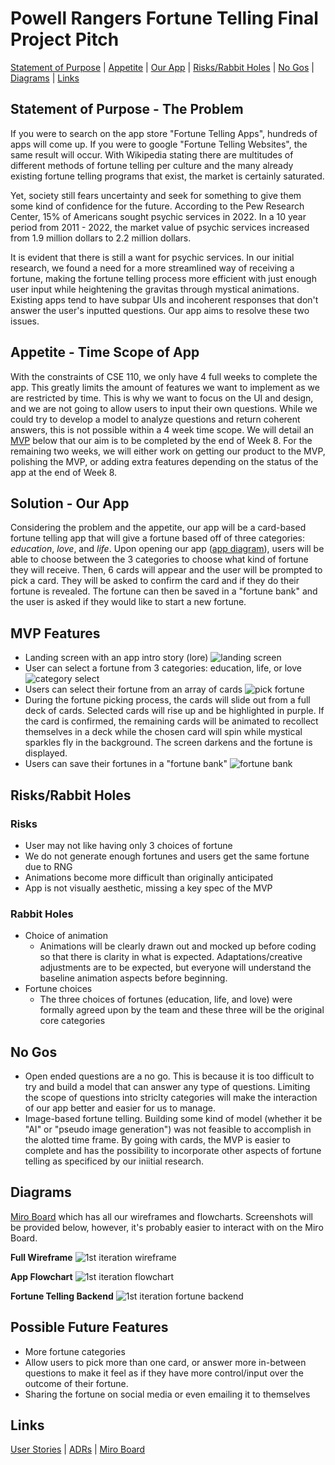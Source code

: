 # Powell Rangers Fortune Telling Final Project Pitch

<!---From Shape Up, need to include Problem, Appetite, Solution, Rabbit holes, and no gos in the project pitch -->
[Statement of Purpose](#statement-of-purpose---the-problem) | [Appetite](#appetite---time-scope-of-app) | [Our App](#solution---our-app) | [Risks/Rabbit Holes](#risksrabbit-holes) | [No Gos](#no-gos) | [Diagrams](#diagrams) | [Links](#links)

## Statement of Purpose - The Problem
If you were to search on the app store "Fortune Telling Apps", hundreds of apps will come up. If you were to google "Fortune Telling Websites", the same result will occur. With Wikipedia stating there are multitudes of different methods of fortune telling per culture and the many already existing fortune telling programs that exist, the market is certainly saturated.

Yet, society still fears uncertainty and seek for something to give them some kind of confidence for the future. According to the Pew Research Center, 15% of Americans sought psychic services in 2022. In a 10 year period from 2011 - 2022, the market value of psychic services increased from 1.9 million dollars to 2.2 million dollars.

It is evident that there is still a want for psychic services. In our initial research, we found a need for a more streamlined way of receiving a fortune, making the fortune telling process more efficient with just enough user input while heightening the gravitas through mystical animations. Existing apps tend to have subpar UIs and incoherent responses that don't answer the user's inputted questions. Our app aims to resolve these two issues.

## Appetite - Time Scope of App
With the constraints of CSE 110, we only have 4 full weeks to complete the app. This greatly limits the amount of features we want to implement as we are restricted by time. This is why we want to focus on the UI and design, and we are not going to allow users to input their own questions. While we could try to develop a model to analyze questions and return coherent answers, this is not possible within a 4 week time scope. We will detail an [MVP](#mvp-features) below that our aim is to be completed by the end of Week 8. For the remaining two weeks, we will either work on getting our product to the MVP, polishing the MVP, or adding extra features depending on the status of the app at the end of Week 8.

## Solution - Our App
Considering the problem and the appetite, our app will be a card-based fortune telling app that will give a fortune based off of three categories: *education*, *love*, and *life*. Upon opening our app ([app diagram](#diagrams)), users will be able to choose between the 3 categories to choose what kind of fortune they will receive. Then, 6 cards will appear and the user will be prompted to pick a card. They will be asked to confirm the card and if they do their fortune is revealed. The fortune can then be saved in a "fortune bank" and the user is asked if they would like to start a new fortune.

## MVP Features
- Landing screen with an app intro story (lore)
![landing screen](assets/landing-page-wireframe.png)
- User can select a fortune from 3 categories: education, life, or love
![category select](assets/pick-category-wireframe.png)
- Users can select their fortune from an array of cards
![pick fortune](assets/fortune-pick-wireframe.png)
- During the fortune picking process, the cards will slide out from a full deck of cards. Selected cards will rise up and be highlighted in purple. If the card is confirmed, the remaining cards will be animated to recollect themselves in a deck while the chosen card will spin while mystical sparkles fly in the background. The screen darkens and the fortune is displayed.
- Users can save their fortunes in a "fortune bank"
![fortune bank](assets/fortune-bank-wireframe.png)

## Risks/Rabbit Holes
### Risks
- User may not like having only 3 choices of fortune
- We do not generate enough fortunes and users get the same fortune due to RNG
- Animations become more difficult than originally anticipated
- App is not visually aesthetic, missing a key spec of the MVP

### Rabbit Holes
- Choice of animation
  - Animations will be clearly drawn out and mocked up before coding so that there is clarity in what is expected. Adaptations/creative adjustments are to be expected, but everyone will understand the baseline animation aspects before beginning.
- Fortune choices
  - The three choices of fortunes (education, life, and love) were formally agreed upon by the team and these three will be the original core categories
  <!--- Should we make an ADR for this? --->

## No Gos
- Open ended questions are a no go. This is because it is too difficult to try and build a model that can answer any type of questions. Limiting the scope of questions into striclty categories will make the interaction of our app better and easier for us to manage.
- Image-based fortune telling. Building some kind of model (whether it be "AI" or "pseudo image generation") was not feasible to accomplish in the alotted time frame. By going with cards, the MVP is easier to complete and has the possibility to incorporate other aspects of fortune telling as specificed by our iniitial research.

## Diagrams
[Miro Board](https://miro.com/app/board/uXjVMOc-kq0=/?) which has all our wireframes and flowcharts. Screenshots will be provided below, however, it's probably easier to interact with on the Miro Board.

**Full Wireframe**
![1st iteration wireframe](assets/first-itr-full-wireframe.png)

**App Flowchart**
![1st iteration flowchart](assets/first-itr-flowchart.png)

**Fortune Telling Backend**
![1st iteration fortune backend](assets/first-itr-fortune-backend.png)


## Possible Future Features
- More fortune categories
- Allow users to pick more than one card, or answer more in-between questions to make it feel as if they have more control/input over the outcome of their fortune.
- Sharing the fortune on social media or even emailing it to themselves

## Links
[User Stories](https://github.com/cse110-sp23-group4/cse110-sp23-group4/tree/main/specs/users) | [ADRs](https://github.com/cse110-sp23-group4/cse110-sp23-group4/tree/main/specs/adrs) | [Miro Board](https://miro.com/app/board/uXjVMOc-kq0=/?share_link_id=581975284588)
